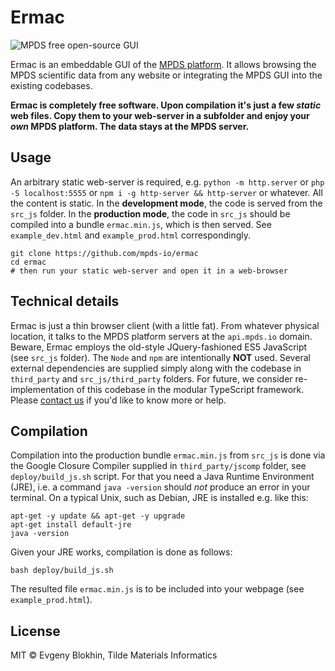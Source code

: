 Ermac
==========

![MPDS free open-source GUI](https://raw.githubusercontent.com/mpds-io/ermac/master/ermac.png "MPDS free open-source GUI")

Ermac is an embeddable GUI of the [MPDS platform](https://mpds.io). It allows browsing the MPDS scientific data from any website or integrating the MPDS GUI into the existing codebases.

**Ermac is completely free software. Upon compilation it's just a few _static_ web files. Copy them to your web-server in a subfolder and enjoy your _own_ MPDS platform. The data stays at the MPDS server.**


## Usage

An arbitrary static web-server is required, e.g. `python -m http.server` or `php -S localhost:5555` or `npm i -g http-server && http-server` or whatever. All the content is static. In the **development mode**, the code is served from the `src_js` folder. In the **production mode**, the code in `src_js` should be compiled into a bundle `ermac.min.js`, which is then served. See `example_dev.html` and `example_prod.html` correspondingly.

```
git clone https://github.com/mpds-io/ermac
cd ermac
# then run your static web-server and open it in a web-browser
```


## Technical details

Ermac is just a thin browser client (with a little fat). From whatever physical location, it talks to the MPDS platform servers at the `api.mpds.io` domain. Beware, Ermac employs the old-style JQuery-fashioned ES5 JavaScript (see `src_js` folder). The `Node` and `npm` are intentionally **NOT** used. Several external dependencies are supplied simply along with the codebase in `third_party` and `src_js/third_party` folders. For future, we consider re-implementation of this codebase in the modular TypeScript framework. Please [contact us](mailto:hello@tilde.pro) if you'd like to know more or help.


## Compilation

Compilation into the production bundle `ermac.min.js` from `src_js` is done via the Google Closure Compiler supplied in `third_party/jscomp` folder, see `deploy/build_js.sh` script. For that you need a Java Runtime Environment (JRE), i.e. a command `java -version` should _not_ produce an error in your terminal. On a typical Unix, such as Debian, JRE is installed e.g. like this:

```
apt-get -y update && apt-get -y upgrade
apt-get install default-jre
java -version
```

Given your JRE works, compilation is done as follows:

```
bash deploy/build_js.sh
```

The resulted file `ermac.min.js` is to be included into your webpage (see `example_prod.html`).


## License

MIT &copy; Evgeny Blokhin, Tilde Materials Informatics
